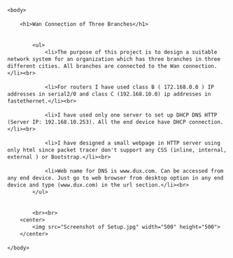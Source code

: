 <!DOCTYPE html>
<html>

	<body>

		<h1>Wan Connection of Three Branches</h1>


			<ul>
 				<li>The purpose of this project is to design a suitable network system for an organization which has three branches in three different cities. All branches are connected to the Wan connection.</li><br>
 
				<li>For routers I have used class B ( 172.168.0.0 ) IP addresses in serial2/0 and class C (192.168.10.0) ip addresses in fastethernet.</li><br>
 
				<li>I have used only one server to set up DHCP DNS HTTP (Server IP: 192.168.10.253). All the end device have DHCP connection.</li><br>
 				
 				<li>I have designed a small webpage in HTTP server using only html since packet tracer don't support any CSS (inline, internal, external ) or Bootstrap.</li><br>
  				
  				<li>Web name for DNS is www.dux.com. Can be accessed from any end device. Just go to web browser from desktop option in any end device and type (www.dux.com) in the url section.</li><br>
  			</ul>


			<br><br>
		<center>
			<img src="Screenshot of Setup.jpg" width="500" height="500">
		</center>

	</body>
</html>